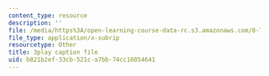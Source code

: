 ```yaml
---
content_type: resource
description: ''
file: /media/https%3A/open-learning-course-data-rc.s3.amazonaws.com/8-701-introduction-to-nuclear-and-particle-physics-fall-2020/b821b2ef33cb521ca7bb74cc16054641_3GHk5vlb26o.vtt
file_type: application/x-subrip
resourcetype: Other
title: 3play caption file
uid: b821b2ef-33cb-521c-a7bb-74cc16054641
---
```

